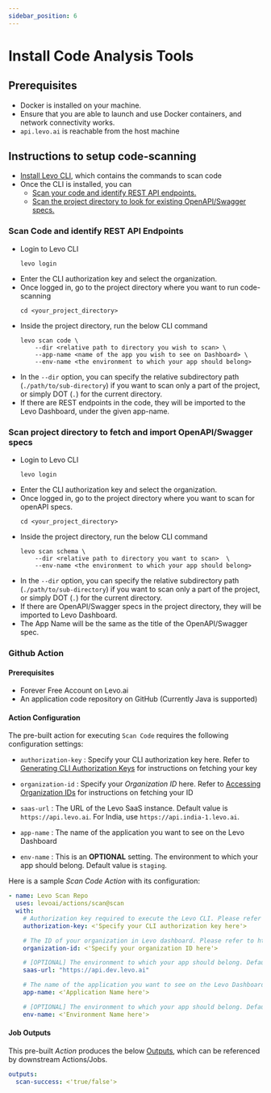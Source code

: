 ```yaml
---
sidebar_position: 6
---
```


# Install Code Analysis Tools

## Prerequisites
- Docker is installed on your machine.
- Ensure that you are able to launch and use Docker containers, and network connectivity works.
- `api.levo.ai` is reachable from the host machine

## Instructions to setup code-scanning

- [Install Levo CLI][install-cli], which contains the commands to scan code
- Once the CLI is installed, you can
    - [Scan your code and identify REST API endpoints.](#scan-code-and-identify-rest-api-endpoints)
    - [Scan the project directory to look for existing OpenAPI/Swagger specs.](#scan-project-directory-to-fetch-and-import-openapiswagger-specs)


### Scan Code and identify REST API Endpoints

- Login to Levo CLI
    ```
    levo login
    ```
- Enter the CLI authorization key and select the organization.
- Once logged in, go to the project directory where you want to run code-scanning
    ```
    cd <your_project_directory>
    ```
- Inside the project directory, run the below CLI command
    ```
    levo scan code \
        --dir <relative path to directory you wish to scan> \
        --app-name <name of the app you wish to see on Dashboard> \
        --env-name <the environment to which your app should belong>
    ```
- In the `--dir` option, you can specify the relative subdirectory path (`./path/to/sub-directory`) if you want to scan only a part of the project, or simply DOT (`.`) for the current directory.
- If there are REST endpoints in the code, they will be imported to the Levo Dashboard, under the given app-name.


### Scan project directory to fetch and import OpenAPI/Swagger specs

- Login to Levo CLI
    ```
    levo login
    ```
- Enter the CLI authorization key and select the organization.
- Once logged in, go to the project directory where you want to scan for openAPI specs.
    ```
    cd <your_project_directory>
    ```
- Inside the project directory, run the below CLI command
    ```
    levo scan schema \
        --dir <relative path to directory you want to scan>  \
        --env-name <the environment to which your app should belong>
    ```
- In the `--dir` option, you can specify the relative subdirectory path (`./path/to/sub-directory`) if you want to scan only a part of the project, or simply DOT (`.`) for the current directory.
- If there are OpenAPI/Swagger specs in the project directory, they will be imported to Levo Dashboard.
- The App Name will be the same as the title of the OpenAPI/Swagger spec.


### Github Action

#### Prerequisites
- Forever Free Account on Levo.ai
- An application code repository on GitHub (Currently Java is supported)

#### Action Configuration
The pre-built action for executing `Scan Code` requires the following configuration settings:

- `authorization-key` : Specify your CLI authorization key here. Refer to [Generating CLI Authorization Keys](/integrations/common-tasks.md#generating-cli-authorization-keys) for instructions on fetching your key

- `organization-id` : Specify your *Organization ID* here. Refer to [Accessing Organization IDs](/integrations/common-tasks.md#accessing-organization-ids) for instructions on fetching your ID
 
- `saas-url` : The URL of the Levo SaaS instance. Default value is `https://api.levo.ai`. For India, use `https://api.india-1.levo.ai`.

- `app-name` : The name of the application you want to see on the Levo Dashboard

- `env-name` : This is an **OPTIONAL** setting. The environment to which your app should belong. Default value is `staging`.

Here is a sample *Scan Code Action* with its configuration:

```YAML
- name: Levo Scan Repo
  uses: levoai/actions/scan@scan
  with:
    # Authorization key required to execute the Levo CLI. Please refer to https://app.levo.ai/settings/keys to get your authorization key.
    authorization-key: <'Specify your CLI authorization key here'>

    # The ID of your organization in Levo dashboard. Please refer to https://app.levo.ai/settings/organization to get your organization id.
    organization-id: <'Specify your organization ID here'>

    # [OPTIONAL] The environment to which your app should belong. Default: staging.
    saas-url: "https://api.dev.levo.ai"

    # The name of the application you want to see on the Levo Dashboard.
    app-name: <'Application Name here'>

    # [OPTIONAL] The environment to which your app should belong. Default: staging.
    env-name: <'Environment Name here'>
```

#### Job Outputs
This pre-built *Action* produces the below [Outputs](https://docs.github.com/en/actions/using-jobs/defining-outputs-for-jobs), which can be referenced by downstream Actions/Jobs.

```YAML
outputs:
  scan-success: <'true/false'>
```


[install-cli]: /security-testing/test-laptop

